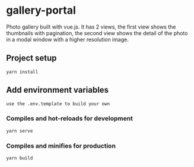 # gallery-portal
Photo gallery built with vue.js. It has 2 views, the first view shows the thumbnails with pagination, the second view shows the detail of the photo in a modal window with a higher resolution image.

## Project setup
```
yarn install
```
## Add environment variables
```
use the .env.template to build your own
```

### Compiles and hot-reloads for development
```
yarn serve
```

### Compiles and minifies for production
```
yarn build
```